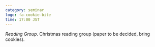 ```yaml
---
category: seminar
logo: fa-cookie-bite
time: 17:00 JST
---
```


*Reading Group*. Christmas reading group (paper to be decided, bring cookies).
